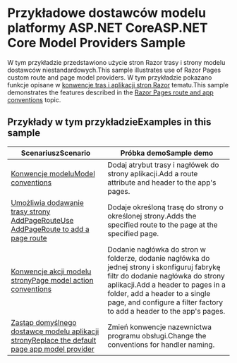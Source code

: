 # <a name="aspnet-core-model-providers-sample"></a><span data-ttu-id="a9384-101">Przykładowe dostawców modelu platformy ASP.NET Core</span><span class="sxs-lookup"><span data-stu-id="a9384-101">ASP.NET Core Model Providers Sample</span></span>

<span data-ttu-id="a9384-102">W tym przykładzie przedstawiono użycie stron Razor trasy i strony modelu dostawców niestandardowych.</span><span class="sxs-lookup"><span data-stu-id="a9384-102">This sample illustrates use of Razor Pages custom route and page model providers.</span></span> <span data-ttu-id="a9384-103">W tym przykładzie pokazano funkcje opisane w [konwencje tras i aplikacji stron Razor](https://docs.microsoft.com/aspnet/core/mvc/razor-pages/razor-pages-convention-features) tematu.</span><span class="sxs-lookup"><span data-stu-id="a9384-103">This sample demonstrates the features described in the [Razor Pages route and app conventions](https://docs.microsoft.com/aspnet/core/mvc/razor-pages/razor-pages-convention-features) topic.</span></span>

## <a name="examples-in-this-sample"></a><span data-ttu-id="a9384-104">Przykłady w tym przykładzie</span><span class="sxs-lookup"><span data-stu-id="a9384-104">Examples in this sample</span></span>

| <span data-ttu-id="a9384-105">Scenariusz</span><span class="sxs-lookup"><span data-stu-id="a9384-105">Scenario</span></span> | <span data-ttu-id="a9384-106">Próbka demo</span><span class="sxs-lookup"><span data-stu-id="a9384-106">Sample demo</span></span> |
| -------- | ----------- |
| [<span data-ttu-id="a9384-107">Konwencje modelu</span><span class="sxs-lookup"><span data-stu-id="a9384-107">Model conventions</span></span>](https://docs.microsoft.com/aspnet/core/mvc/razor-pages/razor-pages-conventions#model-conventions) | <span data-ttu-id="a9384-108">Dodaj atrybut trasy i nagłówek do strony aplikacji.</span><span class="sxs-lookup"><span data-stu-id="a9384-108">Add a route attribute and header to the app's pages.</span></span> |
| [<span data-ttu-id="a9384-109">Umożliwia dodawanie trasy strony AddPageRoute</span><span class="sxs-lookup"><span data-stu-id="a9384-109">Use AddPageRoute to add a page route</span></span>](https://docs.microsoft.com/aspnet/core/mvc/razor-pages/razor-pages-conventions#configure-a-page-route) | <span data-ttu-id="a9384-110">Dodaje określoną trasę do strony o określonej strony.</span><span class="sxs-lookup"><span data-stu-id="a9384-110">Adds the specified route to the page at the specified page.</span></span> |
| [<span data-ttu-id="a9384-111">Konwencje akcji modelu strony</span><span class="sxs-lookup"><span data-stu-id="a9384-111">Page model action conventions</span></span>](https://docs.microsoft.com/aspnet/core/mvc/razor-pages/razor-pages-conventions#page-model-action-conventions) | <span data-ttu-id="a9384-112">Dodanie nagłówka do stron w folderze, dodanie nagłówka do jednej strony i skonfiguruj fabrykę filtr do dodanie nagłówka do strony aplikacji.</span><span class="sxs-lookup"><span data-stu-id="a9384-112">Add a header to pages in a folder, add a header to a single page, and configure a filter factory to add a header to the app's pages.</span></span> |
| [<span data-ttu-id="a9384-113">Zastąp domyślnego dostawcę modelu aplikacji strony</span><span class="sxs-lookup"><span data-stu-id="a9384-113">Replace the default page app model provider</span></span>](https://docs.microsoft.com/aspnet/core/mvc/razor-pages/razor-pages-conventions#replace-the-default-page-app-model-provider) | <span data-ttu-id="a9384-114">Zmień konwencje nazewnictwa programu obsługi.</span><span class="sxs-lookup"><span data-stu-id="a9384-114">Change the conventions for handler naming.</span></span> |
